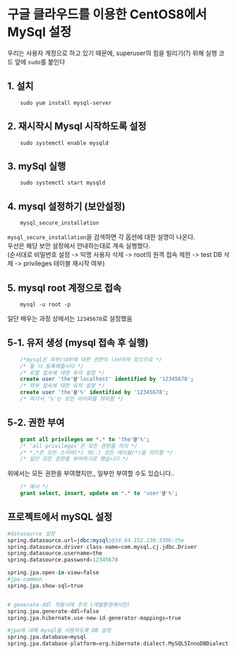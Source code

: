 # 구글 클라우드를 이용한 CentOS8에서 MySql 설정

우리는 사용자 계정으로 하고 있기 때문에, superuser의 힘을 빌리기(?) 위해 실행 코드 앞에 `sudo`를 붙인다

## 1. 설치
```
    sudo yum install mysql-server
```

## 2. 재시작시 Mysql 시작하도록 설정
```
    sudo systemctl enable mysqld
```

## 3. mySql 실행
```
    sudo systemctl start mysqld
```

## 4. mysql 설정하기 (보안설정)
```
    mysql_secure_installation
```
`mysql_secure_installation`을 검색하면 각 옵션에 대한 설명이 나온다.  
우선은 해당 보안 설정에서 안내하는대로 계속 실행했다.  
(순서대로 비밀번호 설정 -> 익명 사용자 삭제 -> root의 원격 접속 제한 -> test DB 삭제 -> privileges 테이블 재시작 여부)

## 5. mysql root 계정으로 접속
```
    mysql -u root -p
```
일단 배우는 과정 상에서는 `12345678`로 설정했음

## 5-1. 유저 생성 (mysql 접속 후 실행)
```sql
    /*mysql은 외부/내부에 대한 권한이 나뉘어져 있으므로 */
    /* 둘 다 등록해줍시다 */
    /* 로컬 접속에 대한 유저 설정 */
    create user 'the'@'localhost' identified by '12345678';
    /* 외부 접속에 대한 유저 설정 */
    create user 'the'@'%' identified by '12345678';
    /* 여기서 '%'는 모든 아이피를 의미함 */
```

## 5-2. 권한 부여
```sql
    grant all privileges on *.* to 'the'@'%';
    /* 'all privileges'은 모든 권한을 의미 */
    /* *.*은 모든 스키마(*) 의(.) 모든 테이블(*)을 의미함 */
    /* 일단 모든 권한을 부여하기로 했습니다 */
```
위에서는 모든 권한을 부여했지만,, 일부만 부여할 수도 있습니다..
```sql
    /* 예시 */
    grant select, insert, update on *.* to 'user'@'%';
```

## 프로젝트에서 mySQL 설정
```s
#datasource 설정
spring.datasource.url=jdbc:mysql:@34.64.152.230:3306:the
spring.datasource.driver-class-name=com.mysql.cj.jdbc.Driver
spring.datasource.username=the
spring.datasource.password=12345678

spring.jpa.open-in-view=false
#jpa-common
spring.jpa.show-sql=true


# generate-ddl 적용시에 주의 (개발환경에서만)
spring.jpa.generate-ddl=false
spring.jpa.hibernate.use-new-id-generator-mappings=true

#jpa에 대해 mysql을 사용하도록 DB 설정
spring.jpa.database=mysql
spring.jpa.database-platform=org.hibernate.dialect.MySQL5InnoDBDialect

```
